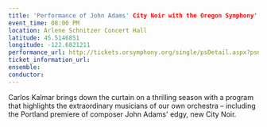 ```yaml
---
title: 'Performance of John Adams' City Noir with the Oregon Symphony'
event_time: 08:00 PM
location: Arlene Schnitzer Concert Hall
latitude: 45.5146851
longitude: -122.6821211
performance_url: http://tickets.orsymphony.org/single/psDetail.aspx?psn=1651
ticket_information_url: 
ensemble: 
conductor: 
---
```

Carlos Kalmar brings down the curtain on a thrilling season with a program that highlights the extraordinary musicians of our own orchestra &#8211; including the Portland premiere of composer John Adams' edgy, new City Noir.
